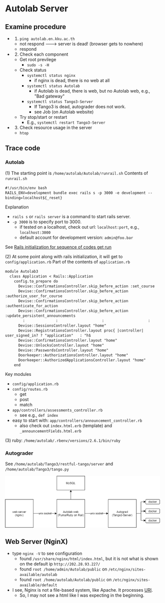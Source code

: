 # Autolab Server

## Examine procedure

  * 1. ```ping autolab.en.kku.ac.th```
    * not respond ---> server is dead! (browser gets to nowhere)
    * respond
  * 2. Check each component
    * Get root previlege
      * ```sudo -s -H```
    * Check status
      * ```systemctl status nginx```
        * if nginx is dead, there is no web at all 
      * ```systemctl status Autolab```
        * if Autolab is dead, there is web, but no Autolab web, e.g., "Bad gateway" 
      * ```systemctl status Tango3-Server```
        * If Tango3 is dead, autograder does not work.
        * see Job (on Autolab website)
    * Try stop/start or restart
      * E.g., ```systemctl restart Tango3-Server```
  * 3. Check resource usage in the server
    * ```htop```

## Trace code

### Autolab
(1) The starting point is ```/home/autolab/Autolab/runrail.sh```
Contents of ```runrail.sh```
```
#!/usr/bin/env bash
RAILS_ENV=development bundle exec rails s -p 3000 -e development --binding=localhost${_reset}
```
Explanation
  * ```rails s``` or ```rails server``` is a command to start rails server.
  * ```-p 3000``` is to specify port to 3000.
    * if tested on a localhost, check out url: ```localhost:port```, e.g., ```localhost:3000``` 
    * default account for development version: ```admin@foo.bar```

See [Rails initialization for sequence of codes get run](https://guides.rubyonrails.org/initialization.html)

(2) At some point along with rails initialization, it will get to ```config/application.rb```
Part of the contents of ```application.rb```
```
module Autolab3
  class Application < Rails::Application
    config.to_prepare do
      Devise::ConfirmationsController.skip_before_action :set_course
      Devise::ConfirmationsController.skip_before_action :authorize_user_for_course
      Devise::ConfirmationsController.skip_before_action :authenticate_for_action
      Devise::ConfirmationsController.skip_before_action :update_persistent_announcements
        :              :                    :                    :
      Devise::SessionsController.layout "home"
      Devise::RegistrationsController.layout proc{ |controller| user_signed_in? ? "application"   : "h$
      Devise::ConfirmationsController.layout "home"
      Devise::UnlocksController.layout "home"
      Devise::PasswordsController.layout "home"
      Doorkeeper::AuthorizationsController.layout "home"
      Doorkeeper::AuthorizedApplicationsController.layout "home"
    end        
```
Key modules
  * ```config/application.rb```
  * ```config/routes.rb```
    * get
    * post
    * match
  * ```app/controllers/assessments_controller.rb```
    * see e.g., ```def index```
  * easy to start with: ```app/controllers/announcement_controller.rb```
    * also check out ```index.html.erb``` (template) and ```_announcementFields.html.erb``` 

(3) ruby: ```/home/autolab/.rbenv/versions/2.6.1/bin/ruby```

### Autograder 
See ```/home/autolab/Tango3/restful-tango/server``` and ```/home/autolab/Tango3/tango.py```
    
![Autolab](https://github.com/tatpongkatanyukul/Autolab/blob/main/tutorial/sys/Autolab_system.png)  
  
## Web Server (NginX)
  * type ```nginx -V``` to see configuration
    *  found ```/usr/share/nginx/html/index.html```, but it is not what is shown on the default ip ```http://202.28.93.227/```
    *  found ```root /home/admin/Autolab/public``` on ```/etc/nginx/sites-available/autolab```
    *  found ```root /home/autolab/Autolab/public``` on ```/etc/nginx/sites-available/default```
  * I see, Nginx is not a file-based system, like Apache. It processes [URI](https://en.wikipedia.org/wiki/Uniform_Resource_Identifier).
    * So, I may not see a html like I was expecting in the beginning. 
